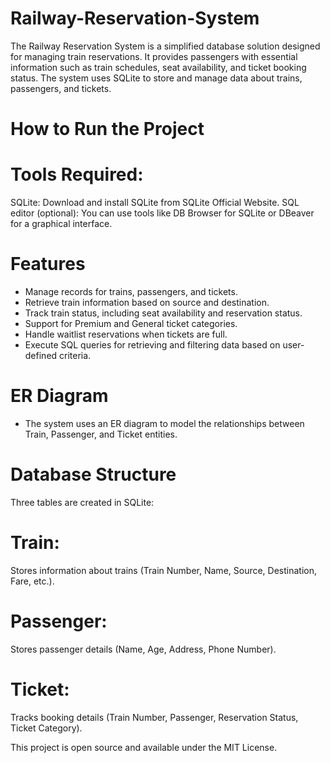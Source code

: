 
# Railway-Reservation-System

The Railway Reservation System is a simplified database solution designed for managing train reservations. It provides passengers with essential information such as train schedules, seat availability, and ticket booking status. The system uses SQLite to store and manage data about trains, passengers, and tickets.

# How to Run the Project
# Tools Required:
SQLite: Download and install SQLite from SQLite Official Website.
SQL editor (optional): You can use tools like DB Browser for SQLite or DBeaver for a graphical interface.

# Features
- Manage records for trains, passengers, and tickets. 
- Retrieve train information based on source and destination.
- Track train status, including seat availability and reservation status.
- Support for Premium and General ticket categories.
- Handle waitlist reservations when tickets are full.
- Execute SQL queries for retrieving and filtering data based on user-defined criteria.

# ER Diagram
- The system uses an ER diagram to model the relationships between Train, Passenger, and Ticket entities.

# Database Structure
Three tables are created in SQLite:

# Train: 
Stores information about trains (Train Number, Name, Source, Destination, Fare, etc.).
# Passenger: 
Stores passenger details (Name, Age, Address, Phone Number).
# Ticket: 
Tracks booking details (Train Number, Passenger, Reservation Status, Ticket Category).


This project is open source and available under the MIT License.

